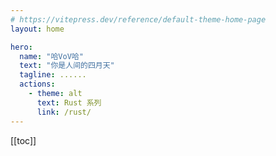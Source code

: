 ```yaml
---
# https://vitepress.dev/reference/default-theme-home-page
layout: home

hero:
  name: "哈VoV哈"
  text: "你是人间的四月天"
  tagline: ......
  actions:
    - theme: alt
      text: Rust 系列
      link: /rust/
---
```


[[toc]]
